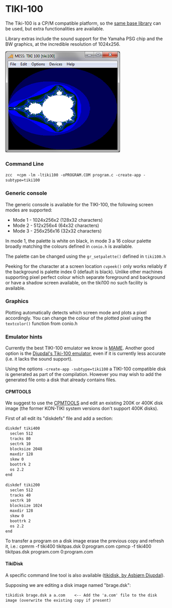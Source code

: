 #  TIKI-100

The Tiki-100 is a CP/M compatible platform, so the [same base library](platform/cpm) can be used, but extra functionalities are available.

Library extras include the sound support for the Yamaha PSG chip and the BW graphics, at the incredible resolution of 1024x256.

![](images/platform/tikimandel.png)

### Command Line

    zcc  +cpm -lm -ltiki100 -oPROGRAM.COM program.c -create-app -subtype=tiki100


### Generic console

The generic console is available for the TIKI-100, the following screen modes are supported:

- Mode 1 - 1024x256x2 (128x32 characters)
- Mode 2 - 512x256x4 (64x32 characters)
- Mode 3 - 256x256x16 (32x32 characters)

In mode 1, the palette is white on black, in mode 3 a 16 colour palette broadly matching the colours defined in `conio.h` is available.

The palette can be changed using the `gr_setpalette()` defined in `tiki100.h`

Peeking for the character at a screen location `cvpeek()` only works reliably if the background is palette index 0 (default is black). Unlike other machines supporting pixel perfect colour which separate foreground and background or have a shadow screen available, on the tiki100 no such facility is available.

### Graphics

Plotting automatically detects which screen mode and plots a pixel accordingly. You can change the colour of the plotted pixel using the `textcolor()` function from conio.h


### Emulator hints

Currently the best TIKI-100 emulator we know is [MAME](http://www.mamedev.org/).
Another good option is the [Djupdal's Tiki-100 emulator](http://www.djupdal.org/tiki/emulator/), even if it is currently less accurate (i.e. it lacks the sound support).

Using the options `-create-app -subtype=tiki100` a TIKI-100 compatible disk is generated as part of the compilation. However you may wish to add the generated file onto a disk that already contains files. 

#### CPMTOOLS

We suggest to use the [CPMTOOLS](http://www.moria.de/~michael/cpmtools/) and edit an existing 200K or 400K disk image (the former KON-TIKI system versions don't support 400K disks).

First of all edit its "diskdefs" file and add a section:

	diskdef tiki400
	  seclen 512
	  tracks 80
	  sectrk 10
	  blocksize 2048
	  maxdir 128
	  skew 0
	  boottrk 2
	  os 2.2
	end

	diskdef tiki200
	  seclen 512
	  tracks 40
	  sectrk 10
	  blocksize 1024
	  maxdir 128
	  skew 0
	  boottrk 2
	  os 2.2
	end

To transfer a program on a disk image erase the previous copy and refresh it, i.e.:
    cpmrm -f tiki400 tikitpas.dsk 0:program.com
    cpmcp -f tiki400 tikitpas.dsk program.com 0:program.com


#### TikiDisk

A specific command line tool is also available ([tikidisk, by Asbjørn Djupdal](http://www.djupdal.org/tiki/emulator/)).

Supposing we are editing a disk image named "brage.dsk":

    tikidisk brage.dsk a a.com    <-- Add the 'a.com' file to the disk image (overwrite the existing copy if present)

